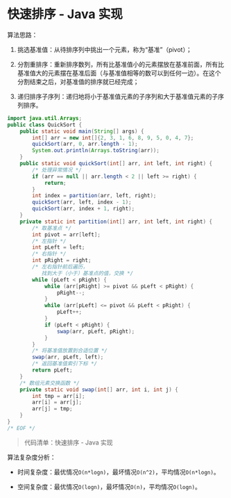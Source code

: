 # 快速排序 - Java 实现

算法思路：

1. 挑选基准值：从待排序列中挑出一个元素，称为“基准”（pivot）；

2. 分割重排序：重新排序数列，所有比基准值小的元素摆放在基准前面，所有比基准值大的元素摆在基准后面（与基准值相等的数可以到任何一边）。在这个分割结束之后，对基准值的排序就已经完成；

3. 递归排序子序列：递归地将小于基准值元素的子序列和大于基准值元素的子序列排序。

```java
import java.util.Arrays;
public class QuickSort {
    public static void main(String[] args) {
        int[] arr = new int[]{2, 3, 1, 6, 8, 9, 5, 0, 4, 7};
        quickSort(arr, 0, arr.length - 1);
        System.out.println(Arrays.toString(arr));
    }
    public static void quickSort(int[] arr, int left, int right) {
        /* 处理异常情况 */
        if (arr == null || arr.length < 2 || left >= right) {
            return;
        }
        int index = partition(arr, left, right);
        quickSort(arr, left, index - 1);
        quickSort(arr, index + 1, right);
    }
    private static int partition(int[] arr, int left, int right) {
        /* 取基准点 */
        int pivot = arr[left];
        /* 左指针 */
        int pLeft = left;
        /* 右指针 */
        int pRight = right;
        /* 左右指针前后遍历，
           找到大于（小于）基准点的值，交换 */
        while (pLeft < pRight) {
            while (arr[pRight] >= pivot && pLeft < pRight) {
                pRight--;
            }
            while (arr[pLeft] <= pivot && pLeft < pRight) {
                pLeft++;
            }
            if (pLeft < pRight) {
                swap(arr, pLeft, pRight);
            }
        }
        /* 将基准值放置到合适位置 */
        swap(arr, pLeft, left);
        /* 返回基准值索引下标 */
        return pLeft;
    }
    /* 数组元素交换函数 */
    private static void swap(int[] arr, int i, int j) {
        int tmp = arr[i];
        arr[i] = arr[j];
        arr[j] = tmp;
    }
}
/* EOF */
```
> 代码清单：快速排序 - Java 实现

算法复杂度分析：

- 时间复杂度：最优情况`O(n*logn)`，最坏情况`O(n^2)`，平均情况`O(n*logn)`。

- 空间复杂度：最优情况`O(logn)`，最坏情况`O(n)`，平均情况`O(logn)`。

<!-- EOF -->
